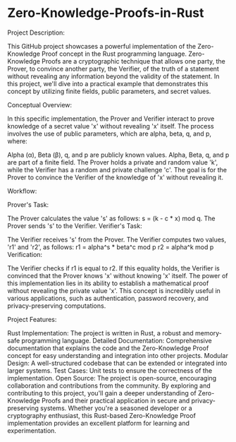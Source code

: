 # Zero-Knowledge-Proofs-in-Rust
Project Description:

This GitHub project showcases a powerful implementation of the Zero-Knowledge Proof concept in the Rust programming language. Zero-Knowledge Proofs are a cryptographic technique that allows one party, the Prover, to convince another party, the Verifier, of the truth of a statement without revealing any information beyond the validity of the statement. In this project, we'll dive into a practical example that demonstrates this concept by utilizing finite fields, public parameters, and secret values.

Conceptual Overview:

In this specific implementation, the Prover and Verifier interact to prove knowledge of a secret value 'x' without revealing 'x' itself. The process involves the use of public parameters, which are alpha, beta, q, and p, where:

Alpha (α), Beta (β), q, and p are publicly known values.
Alpha, Beta, q, and p are part of a finite field.
The Prover holds a private and random value 'k', while the Verifier has a random and private challenge 'c'. The goal is for the Prover to convince the Verifier of the knowledge of 'x' without revealing it.

Workflow:

Prover's Task:

The Prover calculates the value 's' as follows: s = (k - c * x) mod q.
The Prover sends 's' to the Verifier.
Verifier's Task:

The Verifier receives 's' from the Prover.
The Verifier computes two values, 'r1' and 'r2', as follows:
r1 = alpha^s * beta^c mod p
r2 = alpha^k mod p
Verification:

The Verifier checks if r1 is equal to r2. If this equality holds, the Verifier is convinced that the Prover knows 'x' without knowing 'x' itself.
The power of this implementation lies in its ability to establish a mathematical proof without revealing the private value 'x'. This concept is incredibly useful in various applications, such as authentication, password recovery, and privacy-preserving computations.

Project Features:

Rust Implementation: The project is written in Rust, a robust and memory-safe programming language.
Detailed Documentation: Comprehensive documentation that explains the code and the Zero-Knowledge Proof concept for easy understanding and integration into other projects.
Modular Design: A well-structured codebase that can be extended or integrated into larger systems.
Test Cases: Unit tests to ensure the correctness of the implementation.
Open Source: The project is open-source, encouraging collaboration and contributions from the community.
By exploring and contributing to this project, you'll gain a deeper understanding of Zero-Knowledge Proofs and their practical application in secure and privacy-preserving systems. Whether you're a seasoned developer or a cryptography enthusiast, this Rust-based Zero-Knowledge Proof implementation provides an excellent platform for learning and experimentation. 
